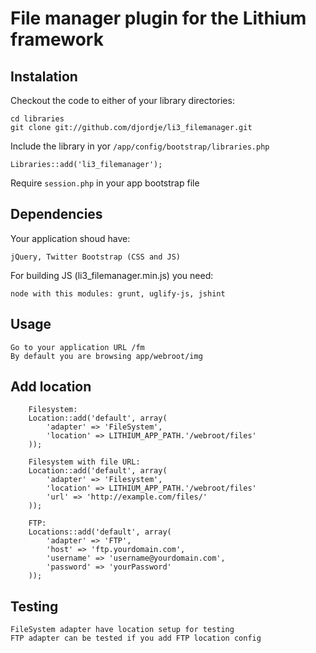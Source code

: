 # File manager plugin for the Lithium framework

## Instalation

Checkout the code to either of your library directories:

	cd libraries
	git clone git://github.com/djordje/li3_filemanager.git

Include the library in yor `/app/config/bootstrap/libraries.php`

	Libraries::add('li3_filemanager');

Require `session.php` in your app bootstrap file

## Dependencies

Your application shoud have:

	jQuery, Twitter Bootstrap (CSS and JS)

For building JS (li3_filemanager.min.js) you need:

	node with this modules: grunt, uglify-js, jshint

## Usage

	Go to your application URL /fm
	By default you are browsing app/webroot/img

## Add location

		Filesystem:
		Location::add('default', array(
			'adapter' => 'FileSystem',
			'location' => LITHIUM_APP_PATH.'/webroot/files'
		));

		Filesystem with file URL:
		Location::add('default', array(
			'adapter' => 'Filesystem',
			'location' => LITHIUM_APP_PATH.'/webroot/files'
			'url' => 'http://example.com/files/'
		));

		FTP:
		Locations::add('default', array(
			'adapter' => 'FTP',
			'host' => 'ftp.yourdomain.com',
			'username' => 'username@yourdomain.com',
			'password' => 'yourPassword'
		));

## Testing

	FileSystem adapter have location setup for testing
	FTP adapter can be tested if you add FTP location config
